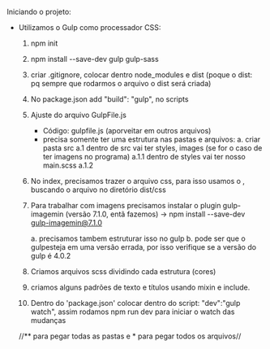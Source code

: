 Iniciando o projeto:

* Utilizamos o Gulp como processador CSS:
    1. npm init
    2. npm install --save-dev gulp gulp-sass
    3. criar .gitignore, colocar dentro node_modules e dist (poque o dist: pq sempre que rodarmos o arquivo o dist será criada)
    4. No package.json add "build": "gulp", no scripts
    5. Ajuste do arquivo GulpFile.js
        * Código: gulpfile.js (aporveitar em outros arquivos)
        * precisa somente ter uma estrutura nas pastas e arquivos:
            a. criar pasta src
                a.1 dentro de src vai ter styles, images (se for o caso de ter imagens no programa)
                    a.1.1 dentro de styles vai ter nosso main.scss
                    a.1.2

    6. No index, precisamos trazer o arquivo css, para isso usamos o <link>, buscando o arquivo no diretório dist/css

    7. Para trabalhar com imagens precisamos instalar o plugin gulp-imagemin (versão 7.1.0, entã fazemos) -> npm install --save-dev gulp-imagemin@7.1.0

        a. precisamos tambem estruturar isso no gulp
        b. pode ser que o gulpesteja em uma versão errada, por isso verifique se a versão do gulp é 4.0.2


    8. Criamos arquivos scss dividindo cada estrutura (cores)
    9. criamos alguns padrões de texto e títulos usando mixin e include.
    10. Dentro do 'package.json' colocar dentro do script: "dev":"gulp watch", assim rodamos npm run dev para iniciar o watch das mudanças



    //** para pegar todas as pastas e * para pegar todos os arquivos//